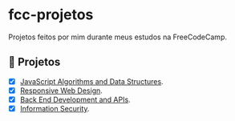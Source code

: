 # fcc-projetos

Projetos feitos por mim durante meus estudos na FreeCodeCamp.

## 📝 Projetos

- [x] [JavaScript Algorithms and Data Structures](https://www.github.com/JNCJcoder/fcc-projetos/tree/master/JavaScript%20Algorithms%20and%20Data%20Structures/).
- [x] [Responsive Web Design](https://www.github.com/JNCJcoder/fcc-projetos/tree/master/Responsive%20Web%20Design/).
- [x] [Back End Development and APIs](https://www.github.com/JNCJcoder/fcc-projetos/tree/master/Back%20End%20Development%20and%20APIs/).
- [x] [Information Security](https://www.github.com/JNCJcoder/fcc-projetos/tree/master/Information%20Security/).